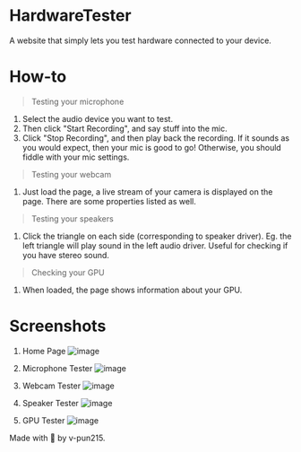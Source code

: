# HardwareTester
A website that simply lets you test hardware connected to your device.

# How-to
> Testing your microphone
1. Select the audio device you want to test.
2. Then click "Start Recording", and say stuff into the mic.
3. Click "Stop Recording", and then play back the recording. If it sounds as you would expect, then your mic is good to go! Otherwise, you should fiddle with your mic settings.
> Testing your webcam
1. Just load the page, a live stream of your camera is displayed on the page. There are some properties listed as well.
> Testing your speakers
1. Click the triangle on each side (corresponding to speaker driver). Eg. the left triangle will play sound in the left audio driver. Useful for checking if you have stereo sound.
> Checking your GPU
1. When loaded, the page shows information about your GPU.

# Screenshots
1. Home Page
![image](https://github.com/user-attachments/assets/7fc38142-392d-4435-85f9-a9bb57987d7e)

2. Microphone Tester
![image](https://github.com/user-attachments/assets/70c641ce-c454-429f-b77f-c50e1a4be056)

3. Webcam Tester
![image](https://github.com/user-attachments/assets/d834fef5-c576-444b-862f-34b3c83169ca)

4. Speaker Tester
![image](https://github.com/user-attachments/assets/ea824be8-386f-428b-8f90-c6e7fa914d3d)

5. GPU Tester
![image](https://github.com/user-attachments/assets/5d33c8a2-5132-4aa7-8b42-0f5e8fb583b8)


Made with 💚 by v-pun215.
